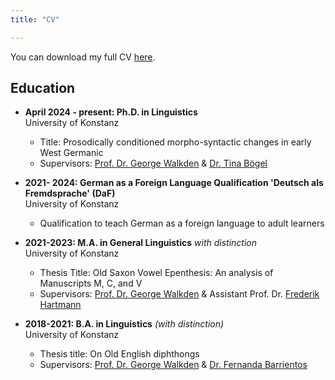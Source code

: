 ```yaml
---
title: "CV"

---
```


You can download my full CV [here](/files/CV_Riegger.pdf).


## Education

- **April 2024 - present: Ph.D. in Linguistics**  
  University of Konstanz  
	- Title: Prosodically conditioned morpho-syntactic changes in early West Germanic
	- Supervisors: [Prof. Dr. George Walkden](http://walkden.space) & [Dr. Tina Bögel](https://ling.sprachwiss.uni-konstanz.de/pages/home/boegel/)  

- **2021- 2024: German as a Foreign Language Qualification 'Deutsch als Fremdsprache' (DaF)**  
  University of Konstanz 
	- Qualification to teach German as a foreign language to adult learners 

- **2021-2023: M.A. in General Linguistics** *with distinction*   
  University of Konstanz 
	- Thesis Title: Old Saxon Vowel Epenthesis: An analysis of Manuscripts M, C, and V 
	- Supervisors: [Prof. Dr. George Walkden](http://walkden.space) & Assistant Prof. Dr. [Frederik Hartmann](https://frithureiks.github.io)

- **2018-2021: B.A. in Linguistics** *(with distinction)*   
  University of Konstanz 
	- Thesis title: On Old English diphthongs
	- Supervisors: [Prof. Dr. George Walkden](http://walkden.space) & [Dr. Fernanda Barrientos](https://www.fernandabarrientos.cl)
